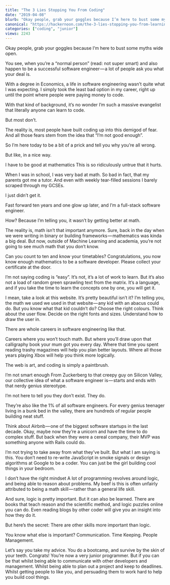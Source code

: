 ```yaml
---
title: "The 3 Lies Stopping You From Coding"
date: "2019-04-08"
blurb: "Okay people, grab your goggles because I’m here to bust some myths wide open."
canonical: "https://hackernoon.com/the-3-lies-stopping-you-from-learning-to-code-59e76cc8f1eb"
categories: ["coding", "junior"]
views: 2243
---
```


Okay people, grab your goggles because I’m here to bust some myths wide open.

You see, when you’re a “normal person” (read: not super smart) and also happen to be a successful software engineer — a lot of people ask you what your deal is.

With a degree in Economics, a life in software engineering wasn’t quite what I was expecting. I simply took the least bad option in my career, right up until the point where people were paying money to code.

With that kind of background, it’s no wonder I’m such a massive evangelist that literally anyone can learn to code.

But most don’t.

The reality is, most people have built coding up into this demigod of fear. And all those fears stem from the idea that “I’m not good enough”.

So I’m here today to be a bit of a prick and tell you why you’re all wrong.

But like, in a nice way.

I have to be good at mathematics
This is so ridiculously untrue that it hurts.

When I was in school, I was very bad at math. So bad in fact, that my parents got me a tutor. And even with weekly tear-filled sessions I barely scraped through my GCSEs.

I just didn’t get it.

Fast forward ten years and one glow up later, and I’m a full-stack software engineer.

How? Because I’m telling you, it wasn’t by getting better at math.

The reality is, math isn’t that important anymore. Sure, back in the day when we were writing in binary or building frameworks — mathematics was kinda a big deal. But now, outside of Machine Learning and academia, you’re not going to see much math that you don’t know.

Can you count to ten and know your timetables? Congratulations, you now know enough mathematics to be a software developer. Please collect your certificate at the door.

I’m not saying coding is “easy”. It’s not, it’s a lot of work to learn. But it’s also not a load of random green sprawling text from the matrix. It’s a language, and if you take the time to learn the concepts one by one, you will get it.

I mean, take a look at this website. It’s pretty beautiful isn’t it? I’m telling you, the math we used we used in that website — any kid with an abacus could do. But you know what that kid couldn’t do? Choose the right colours. Think about the user flow. Decide on the right fonts and sizes. Understand how to draw the user in.

There are whole careers in software engineering like that.

Careers where you won’t touch math. But where you’ll draw upon that calligraphy book your mum got you every day. Where that time you spent reading trashy magazines will help you plan better layouts. Where all those years playing Xbox will help you think more logically.

The web is art, and coding is simply a paintbrush.

I’m not smart enough
From Zuckerberg to that creepy guy on Silicon Valley, our collective idea of what a software engineer is — starts and ends with that nerdy genius stereotype.

I’m not here to tell you they don’t exist. They do.

They’re also like the 1% of all software engineers. For every genius teenager living in a bunk bed in the valley, there are hundreds of regular people building neat stuff.

Think about Airbnb — one of the biggest software startups in the last decade. Okay, maybe now they’re a unicorn and have the time to do complex stuff. But back when they were a cereal company, their MVP was something anyone with Rails could do.

I’m not trying to take away from what they’ve built. But what I am saying is this. You don’t need to re-write JavaScript in smoke signals or design algorithms at Google to be a coder. You can just be the girl building cool things in your bedroom.

I don’t have the right mindset
A lot of programming revolves around logic, and being able to reason about problems. My beef is this is often unfairly attributed to being a math skill — rather than a general life skill.

And sure, logic is pretty important. But it can also be learned. There are books that teach reason and the scientific method, and logic puzzles online you can do. Even reading blogs by other coder will give you an insight into how they do it.

But here’s the secret: There are other skills more important than logic.

You know what else is important? Communication. Time Keeping. People Management.

Let’s say you take my advice. You do a bootcamp, and survive by the skin of your teeth. Congrats! You’re now a very junior programmer. But if you can be that whilst being able to communicate with other developers and management. Whilst being able to plan out a project and keep to deadlines. Whilst getting people to like you, and persuading them to work hard to help you build cool things.
